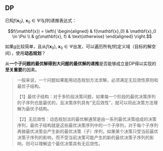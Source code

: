 ## DP

已知$f(\mathbf{x}_0),\ \mathbf{x}_0 \in \Psi$与$f$的递推表达式：

$$f(\mathbf{x}) = \left\{
    \begin{aligned}
        & f(\mathbf{x}_0)   & \mathbf{x}_0 \in \Psi \\
        & g(\mathbf{x}, f)  & \text{otherwise}   
    \end{aligned}
    \right.$$

如果$g$比较简单，且从$f(\mathbf{x}_0),\ \mathbf{x}_0 \in \Psi$出发，可以遍历所有$f$的定义域（目标的解空间），使用**动态规划**？

从**一个子问题的最优解得到大问题的最优解的递推**是否能够成立是DP得以实现的**至关重要**的因素。

> 一般来说，一个问题如果能用动态规划方法求解，必须满足无后效性原则和最优子结构。
> 
> 【1】最优子结构：对于多阶段决策问题，如果每一个阶段的最优决策序列的子序列也是最优的，且决策序列具有“无后效性”，就可以将此决策方法理解为最优子结构。
>  
> 【2】无后效性：动态规划法的最优解通常是由一系列最优决策组成的决策序列，最优子结构就是这些最优决策序列中的一个子序列，对于每个子序列再做最优决策会产生新的最优决策（子）序列，如果某个决策只受当前最优决策子序列的影响，而不受当前决策可能产生的新的最优决策子序列的影响，则可以理解这个最优决策具有无后效性。